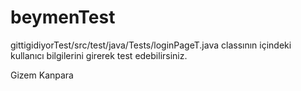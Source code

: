 # beymenTest

gittigidiyorTest/src/test/java/Tests/loginPageT.java classının içindeki kullanıcı bilgilerini girerek test edebilirsiniz.

Gizem Kanpara
